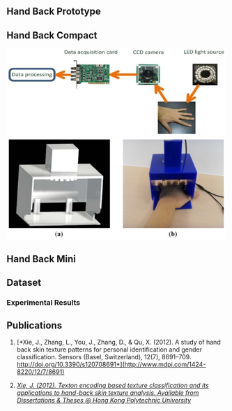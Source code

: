 ## Hand Back Prototype ##

## Hand Back Compact ##

![](/images/system-in-paper.jpg)
![](/images/device-in-paper.jpg)

## Hand Back Mini ##

## Dataset ##

### Experimental Results  ###

## Publications ##

1. [*Xie, J., Zhang, L., You, J., Zhang, D., & Qu, X. (2012). A study of hand back skin texture patterns for personal identification and gender classification. Sensors (Basel, Switzerland), 12(7), 8691–709. http://doi.org/10.3390/s120708691*](http://www.mdpi.com/1424-8220/12/7/8691)

2. [*Xie, J. (2012). Texton encoding based texture classification and its applications to hand-back skin texture analysis. Available from Dissertations & Theses @ Hong Kong Polytechnic University*](http://repository.lib.polyu.edu.hk/jspui/handle/10397/5697)

